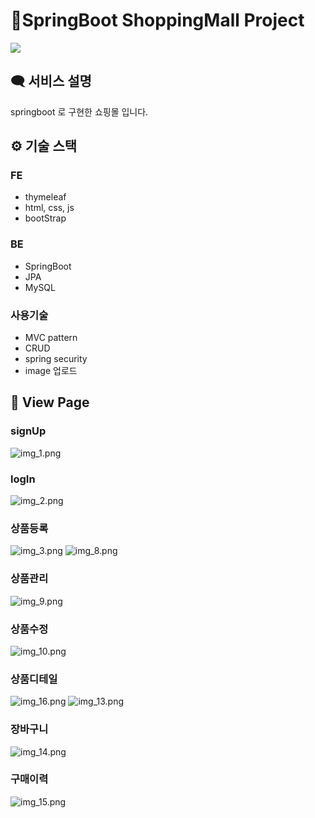 # 🛒SpringBoot ShoppingMall Project

<img src="imgs/main.png" >


## 🗨 서비스 설명

springboot 로 구현한 쇼핑몰 입니다.

## ⚙ 기술 스택
### FE
- thymeleaf
- html, css, js
- bootStrap

### BE
- SpringBoot
- JPA
- MySQL

### 사용기술
- MVC pattern
- CRUD
- spring security
- image 업로드


## 👀 View Page
### signUp
![img_1.png](imgs/img_1.png)
<img src="">


### logIn
![img_2.png](img_2.png)

### 상품등록
![img_3.png](img_3.png)
![img_8.png](img_8.png)

### 상품관리
![img_9.png](img_9.png)

### 상품수정
![img_10.png](img_10.png)

### 상품디테일
![img_16.png](img_16.png)
![img_13.png](img_13.png)

### 장바구니
![img_14.png](img_14.png)

### 구매이력
![img_15.png](img_15.png)